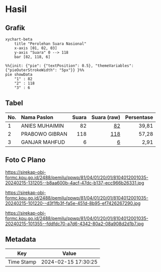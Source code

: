 # Hasil

## Grafik

```mermaid
xychart-beta
    title "Perolehan Suara Nasional"
    x-axis [01, 02, 03]
    y-axis "Suara" 0 --> 118
    bar [82, 118, 6]
```

```mermaid
%%{init: {"pie": {"textPosition": 0.5}, "themeVariables": {"pieOuterStrokeWidth": "5px"}} }%%
pie showData
    "1" : 82
    "2" : 118
    "3" : 6
```

## Tabel

| No. | Nama Paslon    | Suara | Suara (raw) | Persentase |
|:--- |:-------------- | -----:| -----------:| ----------:|
| 1   | ANIES MUHAIMIN | 82    | [82][p-1]   | 39,81      |
| 2   | PRABOWO GIBRAN | 118   | [118][p-2]  | 57,28      |
| 3   | GANJAR MAHFUD  | 6     | [6][p-3]    | 2,91       |


[p-1]: https://github.com/gigit-pemilu/pemilu-2024/blob/main/pilpres/hitung-suara/sub/81-maluku/sub/04-buru/sub/01-namlea/sub/2001-namlea/sub/035-tps/sub/paslon-1.txt
[p-2]: https://github.com/gigit-pemilu/pemilu-2024/blob/main/pilpres/hitung-suara/sub/81-maluku/sub/04-buru/sub/01-namlea/sub/2001-namlea/sub/035-tps/sub/paslon-2.txt
[p-3]: https://github.com/gigit-pemilu/pemilu-2024/blob/main/pilpres/hitung-suara/sub/81-maluku/sub/04-buru/sub/01-namlea/sub/2001-namlea/sub/035-tps/sub/paslon-3.txt

## Foto C Plano

https://sirekap-obj-formc.kpu.go.id/2488/pemilu/ppwp/81/04/01/20/01/8104012001035-20240215-131205--b8aa600b-4acf-47dc-b137-ecc966b26331.jpg

https://sirekap-obj-formc.kpu.go.id/2488/pemilu/ppwp/81/04/01/20/01/8104012001035-20240215-101220--d3f1fb3f-fa5e-451d-8b95-ef7426267290.jpg

https://sirekap-obj-formc.kpu.go.id/2488/pemilu/ppwp/81/04/01/20/01/8104012001035-20240215-101355--fddfdc70-a7d6-4342-80a2-08a908d2d1b7.jpg


## Metadata

| Key        | Value               |
| ---------- | ------------------- |
| Time Stamp | 2024-02-15 17:30:25 |



